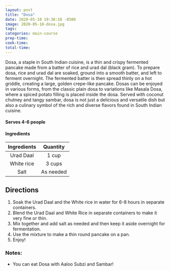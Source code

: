 ```yaml
---
layout: post
title: "Dosa"
date: 2020-05-18 19:38:18 -0500
image: 2020-05-18-dosa.jpg
tags:
categories: main-course
prep-time:
cook-time:
total-time:
---
```


Dosa, a staple in South Indian cuisine, is a thin and crispy fermented pancake made from a batter of rice and urad dal (black gram). To prepare dosa, rice and urad dal are soaked, ground into a smooth batter, and left to ferment overnight. The fermented batter is then spread thinly on a hot griddle, creating a large, golden crepe-like pancake. Dosas can be enjoyed in various forms, from the classic plain dosa to variations like Masala Dosa, where a spiced potato filling is placed inside the dosa. Served with coconut chutney and tangy sambar, dosa is not just a delicious and versatile dish but also a culinary symbol of the rich and diverse flavors found in South Indian cuisine.

#### Serves 4-6 people

#### Ingredients

| Ingredients |  Quantity |
|:-----------:|:---------:|
|  Urad Daal  |   1 cup   |
|  White rice |   3 cups  |
|     Salt    | As needed |

## Directions

1.	Soak the Urad Daal and the White rice in water for 6-8 hours in separate containers.
2.	Blend the Urad Daal and White Rice in separate containers to make it very fine or thin.
3.	Mix together and add salt as needed and then keep it aside overnight for fermentation.
4.	Use the mixture to make a thin round pancake on a pan.
5.	Enjoy!

### Notes:

* You can eat Dosa with Aaloo Subzi and Sambar!
